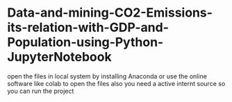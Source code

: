 # Data-and-mining-CO2-Emissions-its-relation-with-GDP-and-Population-using-Python-JupyterNotebook
open the files in local system by installing Anaconda or use the online software like colab to open the files
also you need a active internt source so you can run the project 
